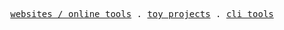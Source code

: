 <p align="center">
  <samp>
    <a href="https://github.com/moaqz?tab=repositories&q=topic:website">websites / online tools</a> .
    <a href="https://github.com/moaqz?tab=repositories&q=topic:learning">toy projects</a> .
    <a href="https://github.com/moaqz?tab=repositories&q=topic:cli">cli tools</a>
  </samp>
</p>
